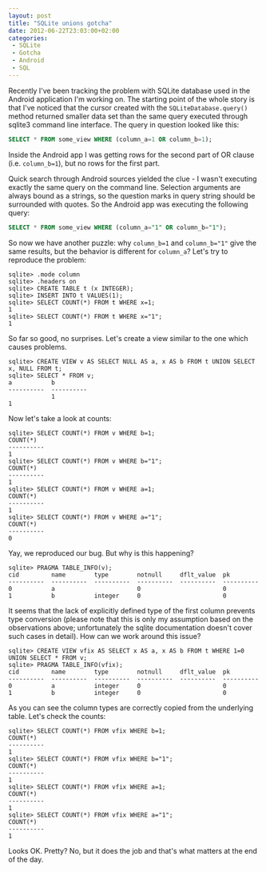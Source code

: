 ```yaml
---
layout: post
title: "SQLite unions gotcha"
date: 2012-06-22T23:03:00+02:00
categories:
 - SQLite
 - Gotcha
 - Android
 - SQL
---
```


Recently I've been tracking the problem with SQLite database used in the Android application I'm working on. The starting point of the whole story is that I've noticed that the cursor created with the `SQLiteDatabase.query()` method returned smaller data set than the same query executed through sqlite3 command line interface. The query in question looked like this:

``` sql
SELECT * FROM some_view WHERE (column_a=1 OR column_b=1);
```

Inside the Android app I was getting rows for the second part of OR clause (i.e. `column_b=1`), but no rows for the first part.

Quick search through Android sources yielded the clue - I wasn't executing exactly the same query on the command line. Selection arguments are always bound as a strings, so the question marks in query string should be surrounded with quotes. So the Android app was executing the following query:

``` sql
SELECT * FROM some_view WHERE (column_a="1" OR column_b="1");
```

So now we have another puzzle: why `column_b=1` and `column_b="1"` give the same results, but the behavior is different for `column_a`? Let's try to reproduce the problem:

```
sqlite> .mode column
sqlite> .headers on
sqlite> CREATE TABLE t (x INTEGER);
sqlite> INSERT INTO t VALUES(1);
sqlite> SELECT COUNT(*) FROM t WHERE x=1;
1
sqlite> SELECT COUNT(*) FROM t WHERE x="1";
1
```

So far so good, no surprises. Let's create a view similar to the one which causes problems.

```
sqlite> CREATE VIEW v AS SELECT NULL AS a, x AS b FROM t UNION SELECT x, NULL FROM t;
sqlite> SELECT * FROM v;
a           b
----------  ----------
            1
1
```

Now let's take a look at counts:

```
sqlite> SELECT COUNT(*) FROM v WHERE b=1;
COUNT(*)
----------
1
sqlite> SELECT COUNT(*) FROM v WHERE b="1";
COUNT(*)
----------
1
sqlite> SELECT COUNT(*) FROM v WHERE a=1;
COUNT(*)
----------
1
sqlite> SELECT COUNT(*) FROM v WHERE a="1";
COUNT(*)
----------
0
```

Yay, we reproduced our bug. But why is this happening?

```
sqlite> PRAGMA TABLE_INFO(v);
cid         name        type        notnull     dflt_value  pk
----------  ----------  ----------  ----------  ----------  ----------
0           a                       0                       0
1           b           integer     0                       0
```

It seems that the lack of explicitly defined type of the first column prevents type conversion (please note that this is only my assumption based on the observations above; unfortunately the sqlite documentation doesn't cover such cases in detail). How can we work around this issue?

```
sqlite> CREATE VIEW vfix AS SELECT x AS a, x AS b FROM t WHERE 1=0 UNION SELECT * FROM v;
sqlite> PRAGMA TABLE_INFO(vfix);
cid         name        type        notnull     dflt_value  pk
----------  ----------  ----------  ----------  ----------  ----------
0           a           integer     0                       0
1           b           integer     0                       0
```

As you can see the column types are correctly copied from the underlying table. Let's check the counts:

```
sqlite> SELECT COUNT(*) FROM vfix WHERE b=1;
COUNT(*)
----------
1
sqlite> SELECT COUNT(*) FROM vfix WHERE b="1";
COUNT(*)
----------
1
sqlite> SELECT COUNT(*) FROM vfix WHERE a=1;
COUNT(*)
----------
1
sqlite> SELECT COUNT(*) FROM vfix WHERE a="1";
COUNT(*)
----------
1
```

Looks OK. Pretty? No, but it does the job and that's what matters at the end of the day.
